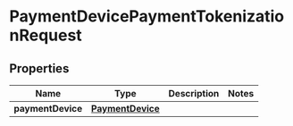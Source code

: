 
# PaymentDevicePaymentTokenizationRequest

## Properties
Name | Type | Description | Notes
------------ | ------------- | ------------- | -------------
**paymentDevice** | [**PaymentDevice**](PaymentDevice.md) |  | 



